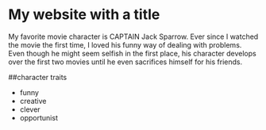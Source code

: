 # My website with a title
My favorite movie character is CAPTAIN Jack Sparrow. Ever since I watched the movie the first time, I loved his funny way of dealing with problems. Even though he might seem selfish in the first place, his character develops over the first two movies until he even sacrifices himself for his friends.

##character traits
* funny
* creative
* clever
* opportunist
